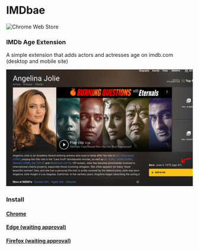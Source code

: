 
# IMDbae

![Chrome Web Store](https://img.shields.io/chrome-web-store/rating/ceohjkmiefnmckmdliodjobpdipnflgd.svg)

### IMDb Age Extension

A simple extension that adds actors and actresses age on imdb.com (desktop and mobile site)

![promo pic](images/promopic.png)

### Install

#### [Chrome](https://chrome.google.com/webstore/detail/imdbae/ceohjkmiefnmckmdliodjobpdipnflgd)

#### [Edge (waiting approval)](https://chrome.google.com/webstore/detail/imdbae/ceohjkmiefnmckmdliodjobpdipnflgd)

#### [Firefox (waiting approval)](https://chrome.google.com/webstore/detail/imdbae/ceohjkmiefnmckmdliodjobpdipnflgd)
